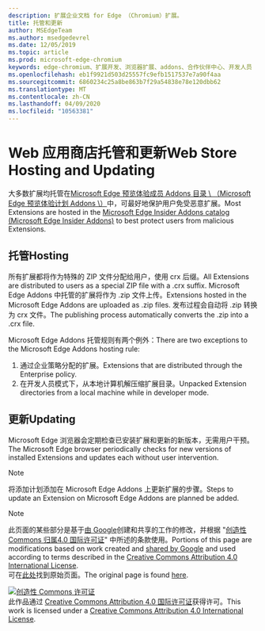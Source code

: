 ```yaml
---
description: 扩展企业文档 for Edge （Chromium）扩展。
title: 托管和更新
author: MSEdgeTeam
ms.author: msedgedevrel
ms.date: 12/05/2019
ms.topic: article
ms.prod: microsoft-edge-chromium
keywords: edge-chromium、扩展开发、浏览器扩展、addons、合作伙伴中心、开发人员
ms.openlocfilehash: eb1f9921d503d25557fc9efb1517537e7a90f4aa
ms.sourcegitcommit: 6860234c25a8be863b7f29a54838e78e120dbb62
ms.translationtype: MT
ms.contentlocale: zh-CN
ms.lasthandoff: 04/09/2020
ms.locfileid: "10563381"
---
```

# <span data-ttu-id="b8762-104">Web 应用商店托管和更新</span><span class="sxs-lookup"><span data-stu-id="b8762-104">Web Store Hosting and Updating</span></span>  

<span data-ttu-id="b8762-105">大多数扩展均托管在[Microsoft Edge 预览体验成员 Addons 目录 \ （Microsoft Edge 预览体验计划 Addons \）][MicrosoftStoreExtensions]中，可最好地保护用户免受恶意扩展。</span><span class="sxs-lookup"><span data-stu-id="b8762-105">Most Extensions are hosted in the [Microsoft Edge Insider Addons catalog \(Microsoft Edge Insider Addons\)][MicrosoftStoreExtensions] to best protect users from malicious Extensions.</span></span>  

## <span data-ttu-id="b8762-106">托管</span><span class="sxs-lookup"><span data-stu-id="b8762-106">Hosting</span></span>  

<span data-ttu-id="b8762-107">所有扩展都将作为特殊的 ZIP 文件分配给用户，使用 crx 后缀。</span><span class="sxs-lookup"><span data-stu-id="b8762-107">All Extensions are distributed to users as a special ZIP file with a .crx suffix.</span></span>  <span data-ttu-id="b8762-108">Microsoft Edge Addons 中托管的扩展将作为 .zip 文件上传。</span><span class="sxs-lookup"><span data-stu-id="b8762-108">Extensions hosted in the Microsoft Edge Addons are uploaded as .zip files.</span></span> <span data-ttu-id="b8762-109">发布过程会自动将 .zip 转换为 crx 文件。</span><span class="sxs-lookup"><span data-stu-id="b8762-109">The publishing process automatically converts the .zip into a .crx file.</span></span>  

<span data-ttu-id="b8762-110">Microsoft Edge Addons 托管规则有两个例外：</span><span class="sxs-lookup"><span data-stu-id="b8762-110">There are two exceptions to the Microsoft Edge Addons hosting rule:</span></span>  

1.  <span data-ttu-id="b8762-111">通过企业策略分配的扩展。</span><span class="sxs-lookup"><span data-stu-id="b8762-111">Extensions that are distributed through the Enterprise policy.</span></span>  
1.  <span data-ttu-id="b8762-112">在开发人员模式下，从本地计算机解压缩扩展目录。</span><span class="sxs-lookup"><span data-stu-id="b8762-112">Unpacked Extension directories from a local machine while in developer mode.</span></span>  

## <span data-ttu-id="b8762-113">更新</span><span class="sxs-lookup"><span data-stu-id="b8762-113">Updating</span></span>  

<span data-ttu-id="b8762-114">Microsoft Edge 浏览器会定期检查已安装扩展和更新的新版本，无需用户干预。</span><span class="sxs-lookup"><span data-stu-id="b8762-114">The Microsoft Edge browser periodically checks for new versions of installed Extensions and updates each without user intervention.</span></span>  

> [!NOTE]
> <span data-ttu-id="b8762-115">将添加计划添加在 Microsoft Edge Addons 上更新扩展的步骤。</span><span class="sxs-lookup"><span data-stu-id="b8762-115">Steps to update an Extension on Microsoft Edge Addons are planned be added.</span></span>  

<!-- image links -->

<!-- links -->  

[MicrosoftStoreExtensions]: https://microsoftedge.microsoft.com/insider-addons/category/EdgeExtensions "扩展-Microsoft Edge 预览体验计划 Addons"  

> [!NOTE]
> <span data-ttu-id="b8762-117">此页面的某些部分是基于[由 Google][GoogleSitePolicies]创建和共享的工作的修改，并根据 "[创造性 Commons 归属4.0 国际许可证][CCA4IL]" 中所述的条款使用。</span><span class="sxs-lookup"><span data-stu-id="b8762-117">Portions of this page are modifications based on work created and [shared by Google][GoogleSitePolicies] and used according to terms described in the [Creative Commons Attribution 4.0 International License][CCA4IL].</span></span>  
> <span data-ttu-id="b8762-118">可在[此处](https://developer.chrome.com/extensions/hosting)找到原始页面。</span><span class="sxs-lookup"><span data-stu-id="b8762-118">The original page is found [here](https://developer.chrome.com/extensions/hosting).</span></span>  

[![创造性 Commons 许可证][CCby4Image]][CCA4IL]  
<span data-ttu-id="b8762-120">此作品通过 [Creative Commons Attribution 4.0 国际许可证][CCA4IL]获得许可。</span><span class="sxs-lookup"><span data-stu-id="b8762-120">This work is licensed under a [Creative Commons Attribution 4.0 International License][CCA4IL].</span></span>  

[CCA4IL]: https://creativecommons.org/licenses/by/4.0  
[CCby4Image]: https://i.creativecommons.org/l/by/4.0/88x31.png  
[GoogleSitePolicies]: https://developers.google.com/terms/site-policies  
